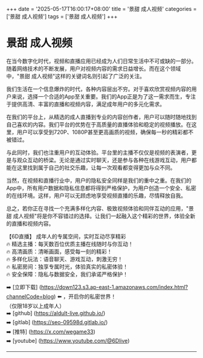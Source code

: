 +++
date = '2025-05-17T16:00:17+08:00'
title = '景甜 成人视频'
categories = ['景甜 成人视频']
tags = ['景甜 成人视频']
+++

# 景甜 成人视频

在当今数字化时代，视频和直播应用已经成为人们日常生活中不可或缺的一部分。随着网络技术的不断发展，用户对视频内容的需求日益增长。而在这个领域中，"景甜 成人视频"这样的关键词名则引起了广泛的关注。

我们生活在一个信息爆炸的时代，各种内容层出不穷。对于喜欢欣赏视频内容的用户来说，选择一个合适的App至关重要。我们的App正是为了这一需求而生，专注于提供高清、丰富的直播和视频内容，满足成年用户的多元化需求。

在我们的平台上，从精选的成人直播到专业的内容创作者，用户可以随时随地找到自己喜欢的内容。我们平台的优势在于高质量的直播体验和稳定的视频播放。在这里，用户可以享受到720P、1080P甚至更高画质的视频，确保每一秒的精彩都不被错过。

与此同时，我们也注重用户的互动体验。平台里的主播不仅仅是视频的表演者，更是与观众互动的桥梁。无论是通过实时聊天，还是参与各种在线游戏互动，用户都能在这里找到属于自己的社交乐趣，让每一次观看都变得更加与众不同。

当然，在视频和直播行业中，用户的隐私安全同样是我们的重中之重。在我们的App中，所有用户数据和隐私信息都将得到严格保护，为用户创造一个安全、私密的在线环境。这样，用户可以无顾虑地享受视频直播的乐趣，尽情释放自我。

总之，若你正在寻找一个充满多样化内容、极致视频体验和同伴互动的应用，"景甜 成人视频"将是你不容错过的选择。让我们一起融入这个精彩的世界，体验全新的直播和视频内容。

【6D直播】
成年人的专属空间，实时互动尽享精彩  
🔥 精选主播：每天数百位优质主播在线随时与你互动！  
🔥 高清画质：清晰画面，感受每一刻的精彩！  
🔥 多样化玩法：语音聊天、游戏互动，刺激无穷！  
🔥 私密房间：独享专属时光，体验真实的私密体验！  
🔥 安全保障：隐私与数据安全，我们承诺严格保护！

➡️ [立即下载] (https://down123.s3.ap-east-1.amazonaws.com/index.html?channelCode=blog) ⬅️ ，开启你的私密世界！  
（仅限18岁以上成年人）  
➡️ [github] (https://aldult-live.github.io/)  
➡️ [gitlab] (https://seo-09598d.gitlab.io/)  
➡️ [推特] (https://x.com/wegame33)  
➡️ [youtube] (https://www.youtube.com/@6Dlive)  

---
